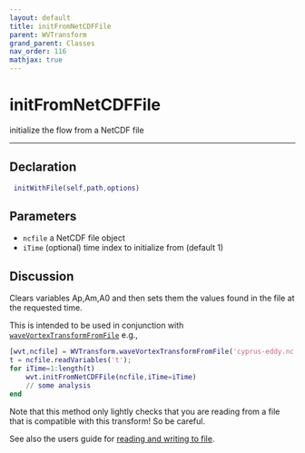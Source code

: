 ```yaml
---
layout: default
title: initFromNetCDFFile
parent: WVTransform
grand_parent: Classes
nav_order: 116
mathjax: true
---
```


#  initFromNetCDFFile

initialize the flow from a NetCDF file


---

## Declaration
```matlab
 initWithFile(self,path,options)
```
## Parameters
+ `ncfile`  a NetCDF file object
+ `iTime`  (optional) time index to initialize from (default 1)

## Discussion

  Clears variables Ap,Am,A0 and then sets them the values found in the file
  at the requested time.
  
  This is intended to be used in conjunction with
  [`waveVortexTransformFromFile`](/classes/wvtransform/wavevortextransformfromfile.html)
  e.g.,
 
  ```matlab
  [wvt,ncfile] = WVTransform.waveVortexTransformFromFile('cyprus-eddy.nc');
  t = ncfile.readVariables('t');
  for iTime=1:length(t)
      wvt.initFromNetCDFFile(ncfile,iTime=iTime)
      // some analysis
  end
  ```
 
  Note that this method only lightly checks that you are reading from a
  file that is compatible with this transform! So be careful.
 
  See also the users guide for [reading and writing to
  file](/users-guide/reading-and-writing-to-file.html).
  
        

